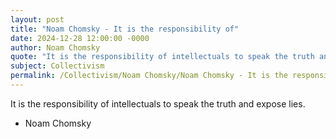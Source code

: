 ```yaml
---
layout: post
title: "Noam Chomsky - It is the responsibility of"
date: 2024-12-28 12:00:00 -0000
author: Noam Chomsky
quote: "It is the responsibility of intellectuals to speak the truth and expose lies."
subject: Collectivism
permalink: /Collectivism/Noam Chomsky/Noam Chomsky - It is the responsibility of
---
```


It is the responsibility of intellectuals to speak the truth and expose lies.

- Noam Chomsky
